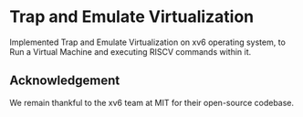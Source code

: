 # Trap and Emulate Virtualization

Implemented Trap and Emulate Virtualization on xv6 operating system, to Run a Virtual Machine and executing RISCV commands within it.

## Acknowledgement

We remain thankful to the xv6 team at MIT for their open-source codebase. 

